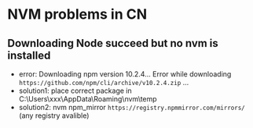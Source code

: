 # NVM problems in CN

## Downloading Node succeed but no nvm is installed

- error: Downloading npm version 10.2.4... Error while downloading `https://github.com/npm/cli/archive/v10.2.4.zip` ...
- solution1: place correct package in C:\Users\xxx\AppData\Roaming\nvm\temp
- solution2: nvm npm_mirror `https://registry.npmmirror.com/mirrors/` (any registry avalible)
